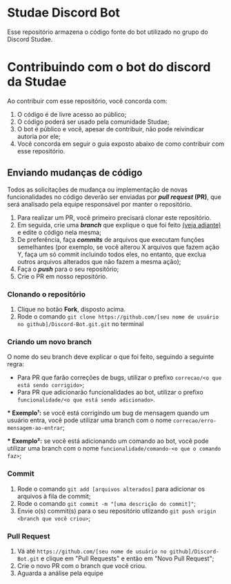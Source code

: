 # Studae Discord Bot
Esse repositório armazena o código fonte do bot utilizado no grupo do Discord Studae.

# Contribuindo com o bot do discord da Studae
Ao contribuir com esse repositório, você concorda com:
1. O código é de livre acesso ao público;
2. O código poderá ser usado pela comunidade Studae;
3. O bot é público e você, apesar de contribuir, não pode reivindicar autoria por ele;
4. Você concorda em seguir o guia exposto abaixo de como contribuir com esse repositório.


## Enviando mudanças de código
Todos as solicitações de mudança ou implementação de novas funcionalidades no código deverão ser enviadas por **_pull request_ (PR)**, que será analisado pela equipe responsável por manter o repositório.

1. Para realizar um PR, você primeiro precisará clonar este repositório.
2. Em seguida, crie uma **_branch_** que explique o que foi feito [\(veja adiante\)](#criando-um-novo-branch) e edite o código nela mesma;
3. De preferência, faça **_commits_** de arquivos que executam funções semelhantes (por exemplo, se você alterou X arquivos que fazem ação Y, faça um só commit incluindo todos eles, no entanto, que exclua outros arquivos alterados que não fazem a mesma ação);
4. Faça o **_push_** para o seu repositório;
5. Crie o PR em nosso repositório.
### Clonando o repositório
1. Clique no botão **Fork**, disposto acima.
2. Rode o comando `git clone https://github.com/[seu nome de usuário no github]/Discord-Bot.git.git` no terminal

### Criando um novo branch
O nome do seu branch deve explicar o que foi feito, seguindo a seguinte regra:
* Para PR que farão correções de bugs, utilizar o prefixo `correcao/<o que está sendo corrigido>`;
* Para PR que adicionarão funcionalidades ao bot, utilizar o prefixo `funcionalidade/<o que está sendo adicionado>`.

**\* Exemplo¹:** se você está corrigindo um bug de mensagem quando um usuário entra, você pode utilizar uma branch com o nome `correcao/erro-mensagem-ao-entrar`;

**\* Exemplo²:** se você está adicionando um comando ao bot, você pode utilizar uma branch com o nome `funcionalidade/comando-<o que o comando faz>`;

### Commit
1. Rode o comando `git add [arquivos alterados]` para adicionar os arquivos à fila de commit;
2. Rode o comando `git commit -m "[uma descrição do commit]"`;
3. Envie o(s) commit(s) para o seu repositório utlizando `git push origin <branch que você criou>`;

### Pull Request
1. Vá até `https://github.com/[seu nome de usuário no github]/Discord-Bot.git` e clique em "Pull Requests" e então em "Novo Pull Request";
2. Crie o novo PR com o branch que você criou.
3. Aguarda a análise pela equipe 
